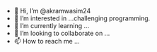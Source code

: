 - 👋 Hi, I’m @akramwasim24
- 👀 I’m interested in ...challenging programming.
- 🌱 I’m currently learning ...
- 💞️ I’m looking to collaborate on ...
- 📫 How to reach me ...

<!---
akramwasim24/akramwasim24 is a ✨ special ✨ repository because its `README.md` (this file) appears on your GitHub profile.
You can click the Preview link to take a look at your changes.
--->
